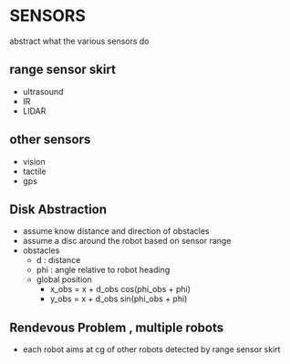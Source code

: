 # SENSORS

abstract what the various sensors do

## range sensor skirt

- ultrasound
- IR
- LIDAR

## other sensors

- vision
- tactile
- gps

## Disk Abstraction

- assume know distance and direction of obstacles
- assume a disc around the robot based on sensor range
- obstacles
  - d : distance
  - phi : angle relative to robot heading
  - global position
    - x_obs = x + d_obs cos(phi_obs + phi)
    - y_obs = x + d_obs sin(phi_obs + phi)

## Rendevous Problem , multiple robots

- each robot aims at cg of other robots detected by range sensor skirt
